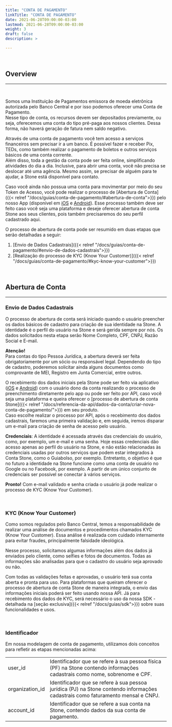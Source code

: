 ```yaml
---
title: "CONTA DE PAGAMENTO"
linkTitle: "CONTA DE PAGAMENTO"
date: 2021-06-28T09:00:00-03:00
lastmod: 2021-06-28T09:00:00-03:00
weight: 3
draft: false
description: >

---
```

<br>

## Overview
---
<br>

Somos uma Instituição de Pagamentos emissora de moeda eletrônica autorizada pelo Banco Central e por isso podemos oferecer uma Conta de Pagamento. 
<br>Nesse tipo de conta, os recursos devem ser depositados previamente, ou seja, oferecemos uma conta do tipo pré-paga aos nossos clientes. Dessa forma, não haverá geração de fatura nem saldo negativo.


Através de uma conta de pagamento você tem acesso a serviços financeiros sem precisar ir a um banco. É possível fazer e receber Pix, TEDs, como também realizar o pagamento de boletos e outros serviços básicos de uma conta corrente. 
<br>Além disso, toda a gestão da conta pode ser feita online, simplificando atividades do dia a dia. Inclusive, para abrir uma conta, você não precisa se deslocar até uma agência. Mesmo assim, se precisar de alguém para te ajudar, a Stone está disponível para contato.


Caso você ainda não possua uma conta para movimentar por meio do seu Token de Acesso, você pode realizar o processo de [Abertura de Conta]({{< relref "/docs/guias/conta-de-pagamento/#abertura-de-conta">}}) pelo nosso App (disponível em [iOS](https://apps.apple.com/br/app/stone/id1438680035) e [Android](https://play.google.com/store/apps/details?id=co.stone.banking.mobile.flagship&hl=pt_BR&gl=US)). Esse processo também deve ser feito caso você seja uma plataforma e deseje oferecer abertura de conta Stone aos seus clientes, pois também precisaremos do seu perfil cadastrado aqui. 


O processo de abertura de conta pode ser resumido em duas etapas que serão detalhadas a seguir:<br>
1. [Envio de Dados Cadastrais]({{< relref "/docs/guias/conta-de-pagamento/#envio-de-dados-cadastrais">}})
2. [Realização do processo de KYC (Know Your Customer)]({{< relref "/docs/guias/conta-de-pagamento/#kyc-know-your-customer">}})

<br>

## Abertura de Conta
---


### **Envio de Dados Cadastrais**

O processo de abertura de conta será iniciado quando o usuário preencher os dados básicos de cadastro para criação de sua identidade na Stone. A identidade é o perfil do usuário na Stone e será gerida sempre por nós. Os dados solicitados nesta etapa serão Nome Completo, CPF, CNPJ, Razão Social e E-mail. 


**Atenção!**
<br>Para contas do tipo Pessoa Jurídica, a abertura deverá ser feita obrigatoriamente por um sócio ou responsável legal. Dependendo do tipo de cadastro, poderemos solicitar ainda alguns documentos como comprovante de MEI, Registro em Junta Comercial, entre outros. 


O recebimento dos dados iniciais pela Stone pode ser feito via aplicativo ([iOS](https://apps.apple.com/br/app/stone/id1438680035) e [Android](https://play.google.com/store/apps/details?id=co.stone.banking.mobile.flagship&hl=pt_BR&gl=US)) com o usuário dono da conta realizando o processo de preenchimento diretamente pelo app ou pode ser feito por API, caso você seja uma plataforma e queira oferecer o [processo de abertura de conta Stone]({{< relref "/docs/referencia-da-api/dados-da-conta/criar-nova-conta-de-pagamento/">}}) em seu produto. 
<br>Caso escolhe realizar o processo por API, após o recebimento dos dados cadastrais, faremos uma primeira validação e, em seguida, iremos disparar um e-mail para criação de senha de acesso pelo usuário. 


**Credenciais**: A identidade é acessada através das credenciais do usuário, como, por exemplo, um e-mail e uma senha. Hoje essas credenciais dão acesso apenas ao perfil do usuário na Stone, e não estão relacionadas às credenciais usadas por outros serviços que podem estar integrados à Conta Stone, como o Guiabolso, por exemplo. Entretanto, o objetivo é que no futuro a identidade na Stone funcione como uma conta de usuário no Google ou no Facebook, por exemplo. A partir de um único conjunto de credenciais ser possível se conectar à vários serviços.


**Pronto!** Com e-mail validado e senha criada o usuário já pode realizar o processo de KYC (Know Your Customer).

<br>


### **KYC (Know Your Customer)**

Como somos regulados pelo Banco Central, temos a responsabilidade de realizar uma análise de documentos e procedimentos chamados KYC (Know Your Customer). Essa análise é realizada com cuidado internamente para evitar fraudes, principalmente falsidade ideológica. 


Nesse processo, solicitamos algumas informações além dos dados já enviados pelo cliente, como selfies e fotos de documentos. Todas as informações são analisadas para que o cadastro do usuário seja aprovado ou não. 


Com todas as validações feitas e aprovadas, o usuário terá sua conta aberta e pronta para uso.
Para plataformas que queiram oferecer o processo de abertura de conta Stone de maneira integrada, o envio das informações iniciais poderá ser feito usando nossa API. Já para recebimento dos dados de KYC, será necessário o uso da nossa SDK - detalhada na [seção exclusiva]({{< relref "/docs/guias/sdk">}}) sobre suas funcionalidades e usos.  

<br>


### **Identificador**

Em nossa modelagem de conta de pagamento, utilizamos dois conceitos para refletir as etapas mencionadas acima: 

|  |   |
| ------- | -------------------------- |
| user_id | Identificador que se refere à sua pessoa física (PF) na Stone contendo informações cadastrais como nome, sobrenome e CPF. |
| organization_id | Identificador que se refere à sua pessoa jurídica (PJ) na Stone contendo informações cadastrais como faturamento mensal e CNPJ.
| account_id | Identificador que se refere a sua conta na Stone, contendo dados da sua conta de pagamento. |




